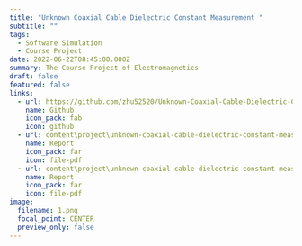 ```yaml
---
title: "Unknown Coaxial Cable Dielectric Constant Measurement "
subtitle: ""
tags:
  - Software Simulation
  - Course Project
date: 2022-06-22T08:45:00.000Z
summary: The Course Project of Electromagnetics
draft: false
featured: false
links:
  - url: https://github.com/zhu52520/Unknown-Coaxial-Cable-Dielectric-Constant-Measurement
    name: Github
    icon_pack: fab
    icon: github
  - url: content\project\unknown-coaxial-cable-dielectric-constant-measurement\final_report.pdf
    name: Report
    icon_pack: far
    icon: file-pdf
  - url: content\project\unknown-coaxial-cable-dielectric-constant-measurement\project_requirements.pdf
    name: Report
    icon_pack: far
    icon: file-pdf
image:
  filename: 1.png
  focal_point: CENTER
  preview_only: false
---
```

